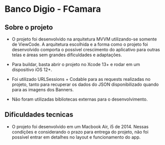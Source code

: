 # Banco Digio - FCamara

## Sobre o projeto

- O projeto foi desenvolvido na arquitetura MVVM utilizando-se somente de ViewCode. A arquitetura escolhida e a forma como o projeto foi desenvolvido comporta o possível crescimento do aplicativo para outras telas e áreas sem grandes dificuldades e adaptações.

- Para buildar, basta abrir o projeto no Xcode 13+ e rodar em um dispositivo iOS 12+.

- Foi utilizado URLSessions + Codable para as requests realizadas no projeto, tanto para recuperar os dados do JSON disponibilizado quando para as imagens dos Banners.

- Não foram utilizadas bibliotecas externas para o desenvolvimento.


## Dificuldades tecnicas

- O projeto foi desenvolvido em um Macbook Air, i5 de 2014. Nessas condições e considerando o prazo para entrega do projeto, não foi possível entrar em detalhes no layout e funcionamento do app.
